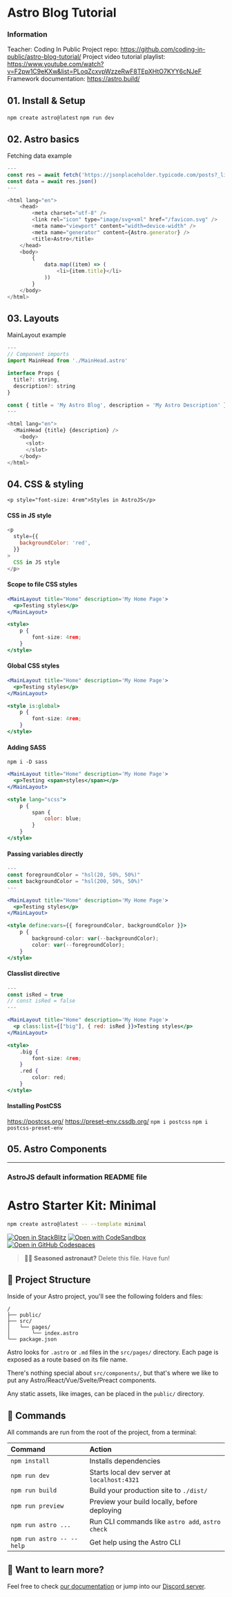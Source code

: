 # Astro Blog Tutorial

### Information

Teacher: Coding In Public
Project repo: https://github.com/coding-in-public/astro-blog-tutorial/
Project video tutorial playlist: https://www.youtube.com/watch?v=F2pw1C9eKXw&list=PLoqZcxvpWzzeRwF8TEpXHtO7KYY6cNJeF
Framework documentation: https://astro.build/

## 01. Install & Setup

`npm create astro@latest`
`npm run dev`

## 02. Astro basics

Fetching data example

```javascript
---
const res = await fetch('https://jsonplaceholder.typicode.com/posts?_limit=5')
const data = await res.json()
---

<html lang="en">
	<head>
		<meta charset="utf-8" />
		<link rel="icon" type="image/svg+xml" href="/favicon.svg" />
		<meta name="viewport" content="width=device-width" />
		<meta name="generator" content={Astro.generator} />
		<title>Astro</title>
	</head>
	<body>
		{
			data.map((item) => (
				<li>{item.title}</li>
			))
		}
	</body>
</html>
```

## 03. Layouts

MainLayout example

```javascript
---
// Component imports
import MainHead from './MainHead.astro'

interface Props {
  title?: string,
  description?: string
}

const { title = 'My Astro Blog', description = 'My Astro Description' } = Astro.props as Props
---

<html lang="en">
  <MainHead {title} {description} />
    <body>
      <slot>
      </slot>
    </body>
</html>

```

## 04. CSS & styling

`<p style="font-size: 4rem">Styles in AstroJS</p>`

#### CSS in JS style

```javascript
<p
  style={{
    backgroundColor: 'red',
  }}
>
  CSS in JS style
</p>
```

#### Scope to file CSS styles

```jsx
<MainLayout title="Home" description='My Home Page'>
  <p>Testing styles</p>
</MainLayout>

<style>
	p {
		font-size: 4rem;
	}
</style>
```

#### Global CSS styles

```jsx
<MainLayout title="Home" description='My Home Page'>
  <p>Testing styles</p>
</MainLayout>

<style is:global>
	p {
		font-size: 4rem;
	}
</style>
```

#### Adding SASS

`npm i -D sass`

```jsx
<MainLayout title="Home" description='My Home Page'>
  <p>Testing <span>styles</span></p>
</MainLayout>

<style lang="scss">
	p {
		span {
			color: blue;
		}
	}
</style>
```

#### Passing variables directly

```jsx
---
const foregroundColor = "hsl(20, 50%, 50%)"
const backgroundColor = "hsl(200, 50%, 50%)"
---

<MainLayout title="Home" description='My Home Page'>
  <p>Testing styles</p>
</MainLayout>

<style define:vars={{ foregroundColor, backgroundColor }}>
	p {
		background-color: var(--backgroundColor);
		color: var(--foregroundColor);
	}
</style>
```

#### Classlist directive

```jsx
---
const isRed = true
// const isRed = false
---

<MainLayout title="Home" description='My Home Page'>
  <p class:list={["big"], { red: isRed }}>Testing styles</p>
</MainLayout>

<style>
	.big {
		font-size: 4rem;
	}
	.red {
		color: red;
	}
</style>
```

#### Installing PostCSS

https://postcss.org/
https://preset-env.cssdb.org/
`npm i postcss`
`npm i postcss-preset-env`

## 05. Astro Components

---

### AstroJS default information README file

# Astro Starter Kit: Minimal

```sh
npm create astro@latest -- --template minimal
```

[![Open in StackBlitz](https://developer.stackblitz.com/img/open_in_stackblitz.svg)](https://stackblitz.com/github/withastro/astro/tree/latest/examples/minimal)
[![Open with CodeSandbox](https://assets.codesandbox.io/github/button-edit-lime.svg)](https://codesandbox.io/p/sandbox/github/withastro/astro/tree/latest/examples/minimal)
[![Open in GitHub Codespaces](https://github.com/codespaces/badge.svg)](https://codespaces.new/withastro/astro?devcontainer_path=.devcontainer/minimal/devcontainer.json)

> 🧑‍🚀 **Seasoned astronaut?** Delete this file. Have fun!

## 🚀 Project Structure

Inside of your Astro project, you'll see the following folders and files:

```text
/
├── public/
├── src/
│   └── pages/
│       └── index.astro
└── package.json
```

Astro looks for `.astro` or `.md` files in the `src/pages/` directory. Each page is exposed as a route based on its file name.

There's nothing special about `src/components/`, but that's where we like to put any Astro/React/Vue/Svelte/Preact components.

Any static assets, like images, can be placed in the `public/` directory.

## 🧞 Commands

All commands are run from the root of the project, from a terminal:

| Command                   | Action                                           |
| :------------------------ | :----------------------------------------------- |
| `npm install`             | Installs dependencies                            |
| `npm run dev`             | Starts local dev server at `localhost:4321`      |
| `npm run build`           | Build your production site to `./dist/`          |
| `npm run preview`         | Preview your build locally, before deploying     |
| `npm run astro ...`       | Run CLI commands like `astro add`, `astro check` |
| `npm run astro -- --help` | Get help using the Astro CLI                     |

## 👀 Want to learn more?

Feel free to check [our documentation](https://docs.astro.build) or jump into our [Discord server](https://astro.build/chat).
